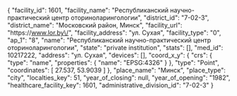{
    "facility_id": 1601,
    "facility_name": "Республиканский научно-практический центр оториноларингологии",
    "district_id": "7-02-3",
    "district_name": "Московский район, Минск",
    "facility_url": "https:\/\/www.lor.by\/",
    "facility_address": "ул. Сухая",
    "facility_type": "0",
    "ap_1": "8",
    "name": "Республиканский научно-практический центр оториноларингологии",
    "state": "private institution",
    "stats": [],
    "med_id": 10217222,
    "address": "ул. Сухая",
    "devices": [],
    "coord_x_y": {
        "crs": {
            "type": "name",
            "properties": {
                "name": "EPSG:4326"
            }
        },
        "type": "Point",
        "coordinates": [
            27.537,
            53.9039
        ]
    },
    "place_name": "Минск",
    "place_type": "city",
    "localties_key": 51,
    "year_of_closing": null,
    "year_of_opening": "1982",
    "healthcare_facility_key": 1601,
    "administrative_division_id": "7-02-3"
}